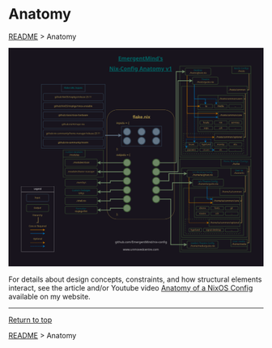 # Anatomy

[README](../README.md) > Anatomy

![Anatomy v1](diagrams/anatomy_v1.png)

For details about design concepts, constraints, and how structural elements interact, see the article and/or Youtube video [Anatomy of a NixOS Config](https://unmovedcentre.com/technology/2024/02/24/anatomy-of-a-nixos-config.html) available on my website.

---
[Return to top](#anatomy)

[README](../README.md) > Anatomy
